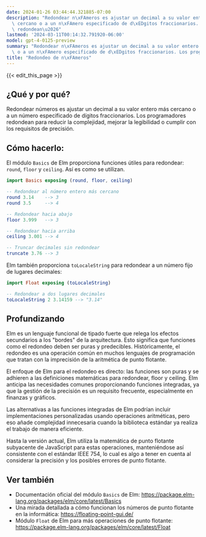 ```yaml
---
date: 2024-01-26 03:44:44.321885-07:00
description: "Redondear n\xFAmeros es ajustar un decimal a su valor entero m\xE1s\
  \ cercano o a un n\xFAmero especificado de d\xEDgitos fraccionarios. Los programadores\
  \ redondean\u2026"
lastmod: '2024-03-11T00:14:32.791920-06:00'
model: gpt-4-0125-preview
summary: "Redondear n\xFAmeros es ajustar un decimal a su valor entero m\xE1s cercano\
  \ o a un n\xFAmero especificado de d\xEDgitos fraccionarios. Los programadores redondean\u2026"
title: "Redondeo de n\xFAmeros"
---
```


{{< edit_this_page >}}

## ¿Qué y por qué?

Redondear números es ajustar un decimal a su valor entero más cercano o a un número especificado de dígitos fraccionarios. Los programadores redondean para reducir la complejidad, mejorar la legibilidad o cumplir con los requisitos de precisión.

## Cómo hacerlo:

El módulo `Basics` de Elm proporciona funciones útiles para redondear: `round`, `floor` y `ceiling`. Así es como se utilizan.

```elm
import Basics exposing (round, floor, ceiling)

-- Redondear al número entero más cercano
round 3.14    --> 3
round 3.5     --> 4

-- Redondear hacia abajo
floor 3.999   --> 3

-- Redondear hacia arriba
ceiling 3.001 --> 4

-- Truncar decimales sin redondear
truncate 3.76 --> 3
```

Elm también proporciona `toLocaleString` para redondear a un número fijo de lugares decimales:

```elm
import Float exposing (toLocaleString)

-- Redondear a dos lugares decimales
toLocaleString 2 3.14159 --> "3.14"
```

## Profundizando

Elm es un lenguaje funcional de tipado fuerte que relega los efectos secundarios a los "bordes" de la arquitectura. Esto significa que funciones como el redondeo deben ser puras y predecibles. Históricamente, el redondeo es una operación común en muchos lenguajes de programación que tratan con la imprecisión de la aritmética de punto flotante.

El enfoque de Elm para el redondeo es directo: las funciones son puras y se adhieren a las definiciones matemáticas para redondear, floor y ceiling. Elm anticipa las necesidades comunes proporcionando funciones integradas, ya que la gestión de la precisión es un requisito frecuente, especialmente en finanzas y gráficos.

Las alternativas a las funciones integradas de Elm podrían incluir implementaciones personalizadas usando operaciones aritméticas, pero eso añade complejidad innecesaria cuando la biblioteca estándar ya realiza el trabajo de manera eficiente.

Hasta la versión actual, Elm utiliza la matemática de punto flotante subyacente de JavaScript para estas operaciones, manteniéndose así consistente con el estándar IEEE 754, lo cual es algo a tener en cuenta al considerar la precisión y los posibles errores de punto flotante.

## Ver también

- Documentación oficial del módulo `Basics` de Elm: https://package.elm-lang.org/packages/elm/core/latest/Basics
- Una mirada detallada a cómo funcionan los números de punto flotante en la informática: https://floating-point-gui.de/
- Módulo `Float` de Elm para más operaciones de punto flotante: https://package.elm-lang.org/packages/elm/core/latest/Float
